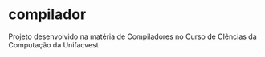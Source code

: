 # compilador
 Projeto desenvolvido na matéria de Compiladores no Curso de CIências da Computação da Unifacvest
